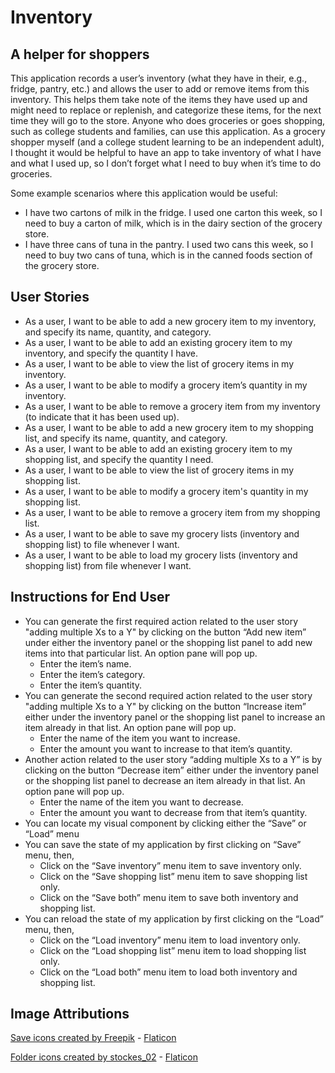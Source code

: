 # Inventory

## A helper for shoppers

This application records a user’s inventory (what they have in their, e.g., fridge, pantry, etc.) and allows the user to add or remove items from this inventory. This helps them take note of the items they have used up and might need to replace or replenish, and categorize these items, for the next time they will go to the store. Anyone who does groceries or goes shopping, such as college students and families, can use this application. As a grocery shopper myself (and a college student learning to be an independent adult), I thought it would be helpful to have an app to take inventory of what I have and what I used up, so I don’t forget what I need to buy when it’s time to do groceries.

Some example scenarios where this application would be useful:
- I have two cartons of milk in the fridge. I used one carton this week, so I need to buy a carton of milk, which is in the dairy section of the grocery store.
- I have three cans of tuna in the pantry. I used two cans this week, so I need to buy two cans of tuna, which is in the canned foods section of the grocery store.

## User Stories
- As a user, I want to be able to add a new grocery item to my inventory, and specify its name, quantity, and category.
- As a user, I want to be able to add an existing grocery item to my inventory, and specify the quantity I have.
- As a user, I want to be able to view the list of grocery items in my inventory.
- As a user, I want to be able to modify a grocery item’s quantity in my inventory.
- As a user, I want to be able to remove a grocery item from my inventory (to indicate that it has been used up).
- As a user, I want to be able to add a new grocery item to my shopping list, and specify its name, quantity, and category.
- As a user, I want to be able to add an existing grocery item to my shopping list, and specify the quantity I need.
- As a user, I want to be able to view the list of grocery items in my shopping list.
- As a user, I want to be able to modify a grocery item's quantity in my shopping list.
- As a user, I want to be able to remove a grocery item from my shopping list.
- As a user, I want to be able to save my grocery lists (inventory and shopping list) to file whenever I want.
- As a user, I want to be able to load my grocery lists (inventory and shopping list) from file whenever I want.

## Instructions for End User

- You can generate the first required action related to the user story "adding multiple Xs to a Y" by clicking on the button “Add new item” under either the inventory panel or the shopping list panel to add new items into that particular list. An option pane will pop up.
    - Enter the item’s name.
    - Enter the item’s category.
    - Enter the item’s quantity.
- You can generate the second required action related to the user story "adding multiple Xs to a Y" by clicking on the button “Increase item” either under the inventory panel or the shopping list panel to increase an item already in that list. An option pane will pop up.
    - Enter the name of the item you want to increase.
    - Enter the amount you want to increase to that item’s quantity.
- Another action related to the user story “adding multiple Xs to a Y” is by clicking on the button “Decrease item” either under the inventory panel or the shopping list panel to decrease an item already in that list. An option pane will pop up.
    - Enter the name of the item you want to decrease.
    - Enter the amount you want to decrease from that item’s quantity.
- You can locate my visual component by clicking either the “Save” or “Load” menu
- You can save the state of my application by first clicking on “Save” menu, then,
    - Click on the “Save inventory” menu item to save inventory only.
    - Click on the “Save shopping list” menu item to save shopping list only.
    - Click on the “Save both” menu item to save both inventory and shopping list.
- You can reload the state of my application by first clicking on the “Load” menu, then,
    - Click on the “Load inventory” menu item to load inventory only.
    - Click on the “Load shopping list” menu item to load shopping list only.
    - Click on the “Load both” menu item to load both inventory and shopping list.

## Image Attributions
[Save icons created by Freepik](https://www.flaticon.com/free-icon/save_4743125?term=save&page=1&position=29&origin=tag&related_id=4743125) - [Flaticon](https://www.flaticon.com/free-icons/save)

[Folder icons created by stockes_02](https://www.flaticon.com/free-icon/open-file_4847443?related_id=4847443&origin=pack) - [Flaticon](https://www.flaticon.com/free-icons/folder)
